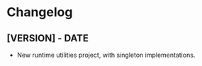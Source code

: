 # Changelog

<!-- Do not change the line immediately below this comment, the build system will replace it with the actual version and date. -->

## [VERSION] - DATE

- New runtime utilities project, with singleton implementations.